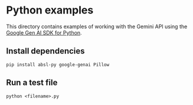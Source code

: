 # Python examples

This directory contains examples of working with the Gemini API using the
[Google Gen AI SDK for Python](https://googleapis.github.io/python-genai/).

## Install dependencies

    pip install absl-py google-genai Pillow

## Run a test file

    python <filename>.py